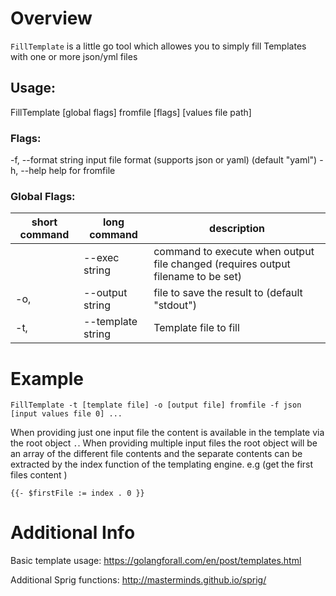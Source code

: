 # Overview

`FillTemplate` is a little go tool which allowes you to simply fill Templates with one or more json/yml files

## Usage:
  FillTemplate [global flags] fromfile [flags] [values file path] 

### Flags:
  -f, --format string   input file format (supports json or yaml) (default "yaml")
  -h, --help            help for fromfile

### Global Flags:
| short command | long command | description |
|---------------|--------------|-------------|
|      | --exec string      | command to execute when output file changed (requires output filename to be set) |
|  -o, | --output string    | file to save the result to (default "stdout") |
|  -t, | --template string  | Template file to fill |

# Example

`FillTemplate -t [template file] -o [output file] fromfile -f json [input values file 0] ...`

When providing just one input file the content is available in the template via the root object `.`.
When providing multiple input files the root object will be an array of the different file contents and the separate contents can be extracted by the index function of the templating engine.
e.g (get the first files content ) 

`{{- $firstFile := index . 0 }}`

# Additional Info
Basic template usage: https://golangforall.com/en/post/templates.html

Additional Sprig functions: http://masterminds.github.io/sprig/
